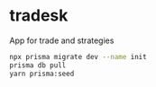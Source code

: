 # tradesk
App for trade and strategies

```bash
npx prisma migrate dev --name init
prisma db pull
yarn prisma:seed
```